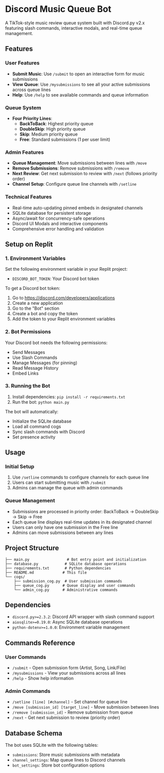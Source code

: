 # Discord Music Queue Bot

A TikTok-style music review queue system built with Discord.py v2.x featuring slash commands, interactive modals, and real-time queue management.

## Features

### User Features
- **Submit Music**: Use `/submit` to open an interactive form for music submissions
- **View Queue**: Use `/mysubmissions` to see all your active submissions across queue lines
- **Help**: Use `/help` to see available commands and queue information

### Queue System
- **Four Priority Lines**:
  - **BackToBack**: Highest priority queue
  - **DoubleSkip**: High priority queue
  - **Skip**: Medium priority queue  
  - **Free**: Standard submissions (1 per user limit)

### Admin Features
- **Queue Management**: Move submissions between lines with `/move`
- **Remove Submissions**: Remove submissions with `/remove`
- **Next Review**: Get next submission to review with `/next` (follows priority order)
- **Channel Setup**: Configure queue line channels with `/setline`

### Technical Features
- Real-time auto-updating pinned embeds in designated channels
- SQLite database for persistent storage
- Async/await for concurrency-safe operations
- Discord UI Modals and interactive components
- Comprehensive error handling and validation

## Setup on Replit

### 1. Environment Variables
Set the following environment variable in your Replit project:
- `DISCORD_BOT_TOKEN`: Your Discord bot token

To get a Discord bot token:
1. Go to https://discord.com/developers/applications
2. Create a new application
3. Go to the "Bot" section
4. Create a bot and copy the token
5. Add the token to your Replit environment variables

### 2. Bot Permissions
Your Discord bot needs the following permissions:
- Send Messages
- Use Slash Commands
- Manage Messages (for pinning)
- Read Message History
- Embed Links

### 3. Running the Bot
1. Install dependencies: `pip install -r requirements.txt`
2. Run the bot: `python main.py`

The bot will automatically:
- Initialize the SQLite database
- Load all command cogs
- Sync slash commands with Discord
- Set presence activity

## Usage

### Initial Setup
1. Use `/setline` commands to configure channels for each queue line
2. Users can start submitting music with `/submit`
3. Admins can manage the queue with admin commands

### Queue Management
- Submissions are processed in priority order: BackToBack → DoubleSkip → Skip → Free
- Each queue line displays real-time updates in its designated channel
- Users can only have one submission in the Free line
- Admins can move submissions between any lines

## Project Structure

```
├── main.py                 # Bot entry point and initialization
├── database.py            # SQLite database operations
├── requirements.txt       # Python dependencies
├── README.md             # This file
└── cogs/
    ├── submission_cog.py  # User submission commands
    ├── queue_cog.py      # Queue display and user commands
    └── admin_cog.py      # Administrative commands
```

## Dependencies

- `discord.py>=2.3.2`: Discord API wrapper with slash command support
- `aiosqlite>=0.19.0`: Async SQLite database operations
- `python-dotenv>=1.0.0`: Environment variable management

## Commands Reference

### User Commands
- `/submit` - Open submission form (Artist, Song, Link/File)
- `/mysubmissions` - View your submissions across all lines
- `/help` - Show help information

### Admin Commands
- `/setline [line] [#channel]` - Set channel for queue line
- `/move [submission_id] [target_line]` - Move submission between lines
- `/remove [submission_id]` - Remove submission from queue
- `/next` - Get next submission to review (priority order)

## Database Schema

The bot uses SQLite with the following tables:
- `submissions`: Store music submissions with metadata
- `channel_settings`: Map queue lines to Discord channels
- `bot_settings`: Store bot configuration options
